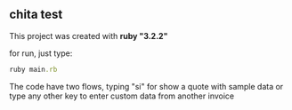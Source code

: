 ## chita test

This project was created with **ruby "3.2.2"**


for run, just type:

```ruby
ruby main.rb
```

The code have two flows, typing "si" for show a quote with sample data or type any other key to enter custom data from another invoice